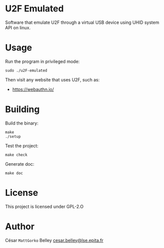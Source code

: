 U2F Emulated
============

Software that emulate U2F through a virtual USB device using UHID
system API on linux.

# Usage

Run the program in privileged mode:
```shell
sudo ./u2F-emulated
```

Then visit any website that uses U2F, such as:
- https://webauthn.io/

# Building

Build the binary:
```shell
make
./setup
```

Test the project:
```shell
make check
```

Generate doc:
```
make doc
```

# License

This project is licensed under GPL-2.O

# Author

César `MattGorko` Belley <cesar.belley@lse.epita.fr>